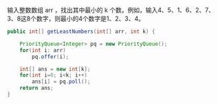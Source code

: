 输入整数数组 arr ，找出其中最小的 k 个数。例如，输入4、5、1、6、2、7、3、8这8个数字，则最小的4个数字是1、2、3、4。



```Java
public int[] getLeastNumbers(int[] arr, int k) {

    PriorityQueue<Integer> pq = new PriorityQueue();
    for(int i: arr)
        pq.offer(i);

    int[] ans = new int[k];
    for(int i=0; i<k; i++) 
        ans[i] = pq.poll();
    return ans;
}
```